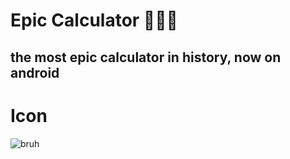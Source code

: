 # **Epic Calculator 💯😱😱**
## the most epic calculator in history, now on android
# Icon
![bruh](https://i.ibb.co/L1nzDVb/BESTICONEVER.png)
